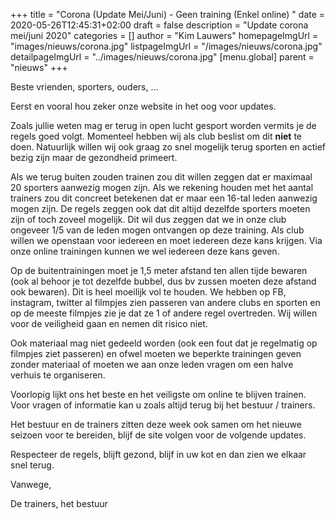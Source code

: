 +++
title = "Corona (Update Mei/Juni) - Geen training (Enkel online) "
date = 2020-05-26T12:45:31+02:00
draft = false
description = "Update corona mei/juni 2020"
categories = []
author = "Kim Lauwers"
homepageImgUrl = "images/nieuws/corona.jpg"
listpageImgUrl = "/images/nieuws/corona.jpg"
detailpageImgUrl = "../images/nieuws/corona.jpg"
[menu.global]
    parent = "nieuws"
+++

Beste vrienden, sporters, ouders, ...
 
Eerst en vooral hou zeker onze website in het oog voor updates.

Zoals jullie weten mag er terug in open lucht gesport worden vermits je de regels goed volgt.
Momenteel hebben wij als club beslist om dit **niet** te doen. Natuurlijk willen wij ook graag zo snel mogelijk terug sporten en actief bezig zijn maar de gezondheid primeert.

Als we terug buiten zouden trainen zou dit willen zeggen dat er maximaal 20 sporters aanwezig mogen zijn. Als we rekening houden met het aantal trainers zou dit concreet betekenen dat er maar een 16-tal leden aanwezig mogen zijn.
De regels zeggen ook dat dit altijd dezelfde sporters moeten zijn of toch zoveel mogelijk. Dit wil dus zeggen dat we in onze club ongeveer 1/5 van de leden mogen ontvangen op deze training.
Als club willen we openstaan voor iedereen en moet iedereen deze kans krijgen. Via onze online trainingen kunnen we wel iedereen deze kans geven.

Op de buitentrainingen moet je 1,5 meter afstand ten allen tijde bewaren (ook al behoor je tot dezelfde bubbel, dus bv zussen moeten deze afstand ook bewaren). Dit is heel moeilijk vol te houden. We hebben op FB, instagram, twitter al filmpjes zien passeren van andere clubs en sporten en op de meeste filmpjes zie je dat ze 1 of andere regel overtreden.
Wij willen voor de veiligheid gaan en nemen dit risico niet.

Ook materiaal mag niet gedeeld worden (ook een fout dat je regelmatig op filmpjes ziet passeren) en ofwel moeten we beperkte trainingen geven zonder materiaal of moeten we aan onze leden vragen om een halve verhuis te organiseren.

Voorlopig lijkt ons het beste en het veiligste om online te blijven trainen. Voor vragen of informatie kan u zoals altijd terug bij het bestuur / trainers.

Het bestuur en de trainers zitten deze week ook samen om het nieuwe seizoen voor te bereiden, blijf de site volgen voor de volgende updates.

Respecteer de regels, blijft gezond, blijf in uw kot en dan zien we elkaar snel terug.


Vanwege,

De trainers, het bestuur